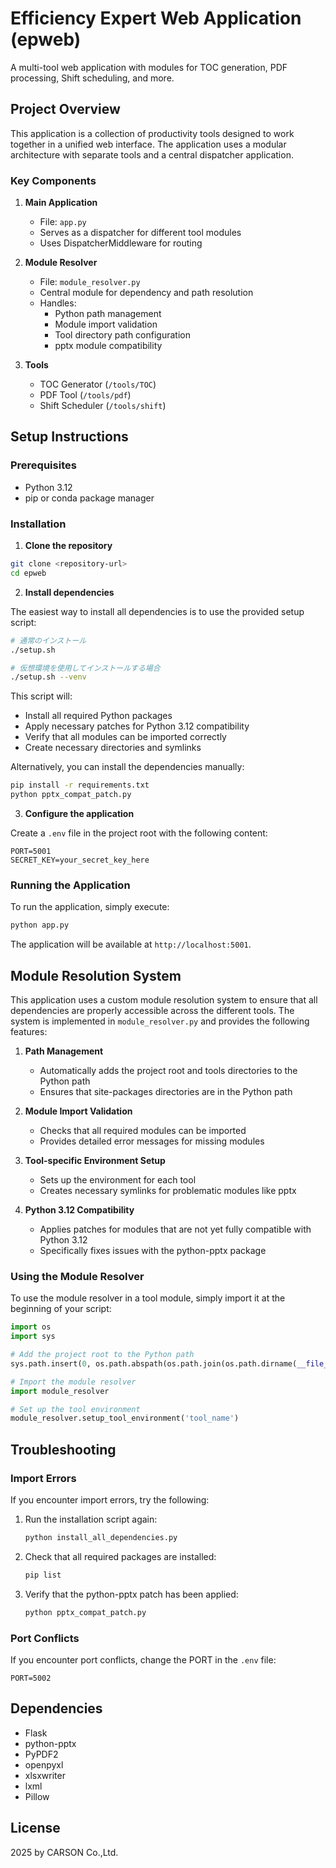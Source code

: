 # Efficiency Expert Web Application (epweb)

A multi-tool web application with modules for TOC generation, PDF processing, Shift scheduling, and more.

## Project Overview

This application is a collection of productivity tools designed to work together in a unified web interface. The application uses a modular architecture with separate tools and a central dispatcher application.

### Key Components

1. **Main Application**
   - File: `app.py`
   - Serves as a dispatcher for different tool modules
   - Uses DispatcherMiddleware for routing

2. **Module Resolver**
   - File: `module_resolver.py`
   - Central module for dependency and path resolution
   - Handles:
     * Python path management
     * Module import validation
     * Tool directory path configuration
     * pptx module compatibility

3. **Tools**
   - TOC Generator (`/tools/TOC`)
   - PDF Tool (`/tools/pdf`)
   - Shift Scheduler (`/tools/shift`)

## Setup Instructions

### Prerequisites

- Python 3.12
- pip or conda package manager

### Installation

1. **Clone the repository**

```bash
git clone <repository-url>
cd epweb
```

2. **Install dependencies**

The easiest way to install all dependencies is to use the provided setup script:

```bash
# 通常のインストール
./setup.sh

# 仮想環境を使用してインストールする場合
./setup.sh --venv
```

This script will:
- Install all required Python packages
- Apply necessary patches for Python 3.12 compatibility
- Verify that all modules can be imported correctly
- Create necessary directories and symlinks

Alternatively, you can install the dependencies manually:

```bash
pip install -r requirements.txt
python pptx_compat_patch.py
```

3. **Configure the application**

Create a `.env` file in the project root with the following content:

```
PORT=5001
SECRET_KEY=your_secret_key_here
```

### Running the Application

To run the application, simply execute:

```bash
python app.py
```

The application will be available at `http://localhost:5001`.

## Module Resolution System

This application uses a custom module resolution system to ensure that all dependencies are properly accessible across the different tools. The system is implemented in `module_resolver.py` and provides the following features:

1. **Path Management**
   - Automatically adds the project root and tools directories to the Python path
   - Ensures that site-packages directories are in the Python path

2. **Module Import Validation**
   - Checks that all required modules can be imported
   - Provides detailed error messages for missing modules

3. **Tool-specific Environment Setup**
   - Sets up the environment for each tool
   - Creates necessary symlinks for problematic modules like pptx

4. **Python 3.12 Compatibility**
   - Applies patches for modules that are not yet fully compatible with Python 3.12
   - Specifically fixes issues with the python-pptx package

### Using the Module Resolver

To use the module resolver in a tool module, simply import it at the beginning of your script:

```python
import os
import sys

# Add the project root to the Python path
sys.path.insert(0, os.path.abspath(os.path.join(os.path.dirname(__file__), '../..')))

# Import the module resolver
import module_resolver

# Set up the tool environment
module_resolver.setup_tool_environment('tool_name')
```

## Troubleshooting

### Import Errors

If you encounter import errors, try the following:

1. Run the installation script again:
   ```bash
   python install_all_dependencies.py
   ```

2. Check that all required packages are installed:
   ```bash
   pip list
   ```

3. Verify that the python-pptx patch has been applied:
   ```bash
   python pptx_compat_patch.py
   ```

### Port Conflicts

If you encounter port conflicts, change the PORT in the `.env` file:

```
PORT=5002
```

## Dependencies

- Flask
- python-pptx
- PyPDF2
- openpyxl
- xlsxwriter
- lxml
- Pillow

## License

 2025 by CARSON Co.,Ltd.